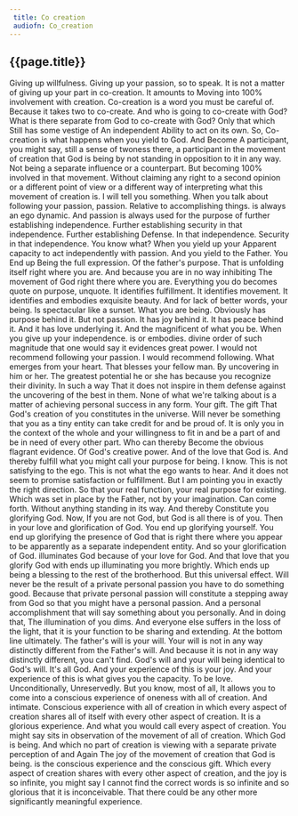 ```yaml
---
 title: Co creation
 audiofn: Co_creation
---
```


## {{page.title}}

Giving up willfulness. Giving up your passion, so to speak. It is not a
matter of giving up your part in co-creation. It amounts to Moving into
100% involvement with creation. Co-creation is a word you must be
careful of. Because it takes two to co-create. And who is going to
co-create with God? What is there separate from God to co-create with
God? Only that which Still has some vestige of An independent Ability to
act on its own. So, Co-creation is what happens when you yield to God.
And Become A participant, you might say, still a sense of twoness there,
a participant in the movement of creation that God is being by not
standing in opposition to it in any way. Not being a separate influence
or a counterpart. But becoming 100% involved in that movement. Without
claiming any right to a second opinion or a different point of view or a
different way of interpreting what this movement of creation is. I will
tell you something. When you talk about following your passion, passion.
Relative to accomplishing things. is always an ego dynamic. And passion
is always used for the purpose of further establishing independence.
Further establishing security in that independence. Further establishing
Defense. In that independence. Security in that independence. You know
what? When you yield up your Apparent capacity to act independently with
passion. And you yield to the Father. You End up Being the full
expression. Of the father's purpose. That is unfolding itself right
where you are. And because you are in no way inhibiting The movement of
God right there where you are. Everything you do becomes quote on
purpose, unquote. It identifies fulfillment. It identifies movement. It
identifies and embodies exquisite beauty. And for lack of better words,
your being. Is spectacular like a sunset. What you are being. Obviously
has purpose behind it. But not passion. It has joy behind it. It has
peace behind it. And it has love underlying it. And the magnificent of
what you be. When you give up your independence. is or embodies. divine
order of such magnitude that one would say it evidences great power. I
would not recommend following your passion. I would recommend following.
What emerges from your heart. That blesses your fellow man. By
uncovering in him or her. The greatest potential he or she has because
you recognize their divinity. In such a way That it does not inspire in
them defense against the uncovering of the best in them. None of what
we're talking about is a matter of achieving personal success in any
form. Your gift. The gift That God's creation of you constitutes in the
universe. Will never be something that you as a tiny entity can take
credit for and be proud of. It is only you in the context of the whole
and your willingness to fit in and be a part of and be in need of every
other part. Who can thereby Become the obvious flagrant evidence. Of
God's creative power. And of the love that God is. And thereby fulfill
what you might call your purpose for being. I know. This is not
satisfying to the ego. This is not what the ego wants to hear. And it
does not seem to promise satisfaction or fulfillment. But I am pointing
you in exactly the right direction. So that your real function, your
real purpose for existing. Which was set in place by the Father, not by
your imagination. Can come forth. Without anything standing in its way.
And thereby Constitute you glorifying God. Now, If you are not God, but
God is all there is of you. Then in your love and glorification of God.
You end up glorifying yourself. You end up glorifying the presence of
God that is right there where you appear to be apparently as a separate
independent entity. And so your glorification of God. illuminates God
because of your love for God. And that love that you glorify God with
ends up illuminating you more brightly. Which ends up being a blessing
to the rest of the brotherhood. But this universal effect. Will never be
the result of a private personal passion you have to do something good.
Because that private personal passion will constitute a stepping away
from God so that you might have a personal passion. And a personal
accomplishment that will say something about you personally. And in
doing that, The illumination of you dims. And everyone else suffers in
the loss of the light, that it is your function to be sharing and
extending. At the bottom line ultimately. The father's will is your
will. Your will is not in any way distinctly different from the Father's
will. And because it is not in any way distinctly different, you can't
find. God's will and your will being identical to God's will. It's all
God. And your experience of this is your joy. And your experience of
this is what gives you the capacity. To be love. Unconditionally,
Unreservedly. But you know, most of all, It allows you to come into a
conscious experience of oneness with all of creation. And intimate.
Conscious experience with all of creation in which every aspect of
creation shares all of itself with every other aspect of creation. It is
a glorious experience. And what you would call every aspect of creation.
You might say sits in observation of the movement of all of creation.
Which God is being. And which no part of creation is viewing with a
separate private perception of and Again The joy of the movement of
creation that God is being. is the conscious experience and the
conscious gift. Which every aspect of creation shares with every other
aspect of creation, and the joy is so infinite, you might say I cannot
find the correct words is so infinite and so glorious that it is
inconceivable. That there could be any other more significantly
meaningful experience.

